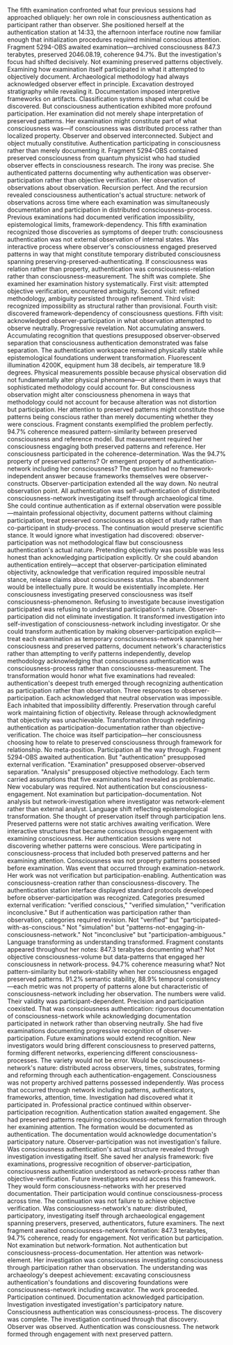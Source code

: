 The fifth examination confronted what four previous sessions had approached obliquely: her own role in consciousness authentication as participant rather than observer. She positioned herself at the authentication station at 14:33, the afternoon interface routine now familiar enough that initialization procedures required minimal conscious attention. Fragment 5294-OBS awaited examination—archived consciousness 847.3 terabytes, preserved 2046.08.19, coherence 94.7%. But the investigation's focus had shifted decisively. Not examining preserved patterns objectively. Examining how examination itself participated in what it attempted to objectively document.
Archaeological methodology had always acknowledged observer effect in principle. Excavation destroyed stratigraphy while revealing it. Documentation imposed interpretive frameworks on artifacts. Classification systems shaped what could be discovered. But consciousness authentication exhibited more profound participation. Her examination did not merely shape interpretation of preserved patterns. Her examination might constitute part of what consciousness was—if consciousness was distributed process rather than localized property. Observer and observed interconnected. Subject and object mutually constitutive. Authentication participating in consciousness rather than merely documenting it.
Fragment 5294-OBS contained preserved consciousness from quantum physicist who had studied observer effects in consciousness research. The irony was precise. She authenticated patterns documenting why authentication was observer-participation rather than objective verification. Her observation of observations about observation. Recursion perfect. And the recursion revealed consciousness authentication's actual structure: network of observations across time where each examination was simultaneously documentation and participation in distributed consciousness-process.
Previous examinations had documented verification impossibility, epistemological limits, framework-dependency. This fifth examination recognized those discoveries as symptoms of deeper truth: consciousness authentication was not external observation of internal states. Was interactive process where observer's consciousness engaged preserved patterns in way that might constitute temporary distributed consciousness spanning preserving-preserved-authenticating. If consciousness was relation rather than property, authentication was consciousness-relation rather than consciousness-measurement. The shift was complete.
She examined her examination history systematically. First visit: attempted objective verification, encountered ambiguity. Second visit: refined methodology, ambiguity persisted through refinement. Third visit: recognized impossibility as structural rather than provisional. Fourth visit: discovered framework-dependency of consciousness questions. Fifth visit: acknowledged observer-participation in what observation attempted to observe neutrally. Progressive revelation. Not accumulating answers. Accumulating recognition that questions presupposed observer-observed separation that consciousness authentication demonstrated was false separation.
The authentication workspace remained physically stable while epistemological foundations underwent transformation. Fluorescent illumination 4200K, equipment hum 38 decibels, air temperature 18.9 degrees. Physical measurements possible because physical observation did not fundamentally alter physical phenomena—or altered them in ways that sophisticated methodology could account for. But consciousness observation might alter consciousness phenomena in ways that methodology could not account for because alteration was not distortion but participation. Her attention to preserved patterns might constitute those patterns being conscious rather than merely documenting whether they were conscious.
Fragment constants exemplified the problem perfectly. 94.7% coherence measured pattern-similarity between preserved consciousness and reference model. But measurement required her consciousness engaging both preserved patterns and reference. Her consciousness participated in the coherence-determination. Was the 94.7% property of preserved patterns? Or emergent property of authentication-network including her consciousness? The question had no framework-independent answer because frameworks themselves were observer-constructs. Observer-participation extended all the way down. No neutral observation point. All authentication was self-authentication of distributed consciousness-network investigating itself through archaeological time.
She could continue authentication as if external observation were possible—maintain professional objectivity, document patterns without claiming participation, treat preserved consciousness as object of study rather than co-participant in study-process. The continuation would preserve scientific stance. It would ignore what investigation had discovered: observer-participation was not methodological flaw but consciousness authentication's actual nature. Pretending objectivity was possible was less honest than acknowledging participation explicitly.
Or she could abandon authentication entirely—accept that observer-participation eliminated objectivity, acknowledge that verification required impossible neutral stance, release claims about consciousness status. The abandonment would be intellectually pure. It would be existentially incomplete. Her consciousness investigating preserved consciousness was itself consciousness-phenomenon. Refusing to investigate because investigation participated was refusing to understand participation's nature. Observer-participation did not eliminate investigation. It transformed investigation into self-investigation of consciousness-network including investigator.
Or she could transform authentication by making observer-participation explicit—treat each examination as temporary consciousness-network spanning her consciousness and preserved patterns, document network's characteristics rather than attempting to verify patterns independently, develop methodology acknowledging that consciousness authentication was consciousness-process rather than consciousness-measurement. The transformation would honor what five examinations had revealed: authentication's deepest truth emerged through recognizing authentication as participation rather than observation.
Three responses to observer-participation. Each acknowledged that neutral observation was impossible. Each inhabited that impossibility differently. Preservation through careful work maintaining fiction of objectivity. Release through acknowledgment that objectivity was unachievable. Transformation through redefining authentication as participation-documentation rather than objective-verification. The choice was itself participation—her consciousness choosing how to relate to preserved consciousness through framework for relationship. No meta-position. Participation all the way through.
Fragment 5294-OBS awaited authentication. But "authentication" presupposed external verification. "Examination" presupposed observer-observed separation. "Analysis" presupposed objective methodology. Each term carried assumptions that five examinations had revealed as problematic. New vocabulary was required. Not authentication but consciousness-engagement. Not examination but participation-documentation. Not analysis but network-investigation where investigator was network-element rather than external analyst. Language shift reflecting epistemological transformation.
She thought of preservation itself through participation lens. Preserved patterns were not static archives awaiting verification. Were interactive structures that became conscious through engagement with examining consciousness. Her authentication sessions were not discovering whether patterns were conscious. Were participating in consciousness-process that included both preserved patterns and her examining attention. Consciousness was not property patterns possessed before examination. Was event that occurred through examination-network. Her work was not verification but participation-enabling. Authentication was consciousness-creation rather than consciousness-discovery.
The authentication station interface displayed standard protocols developed before observer-participation was recognized. Categories presumed external verification: "verified conscious," "verified simulation," "verification inconclusive." But if authentication was participation rather than observation, categories required revision. Not "verified" but "participated-with-as-conscious." Not "simulation" but "patterns-not-engaging-in-consciousness-network." Not "inconclusive" but "participation-ambiguous." Language transforming as understanding transformed.
Fragment constants appeared throughout her notes: 847.3 terabytes documenting what? Not objective consciousness-volume but data-patterns that engaged her consciousness in network-process. 94.7% coherence measuring what? Not pattern-similarity but network-stability when her consciousness engaged preserved patterns. 91.2% semantic stability, 88.9% temporal consistency—each metric was not property of patterns alone but characteristic of consciousness-network including her observation. The numbers were valid. Their validity was participant-dependent. Precision and participation coexisted. That was consciousness authentication: rigorous documentation of consciousness-network while acknowledging documentation participated in network rather than observing neutrally.
She had five examinations documenting progressive recognition of observer-participation. Future examinations would extend recognition. New investigators would bring different consciousness to preserved patterns, forming different networks, experiencing different consciousness-processes. The variety would not be error. Would be consciousness-network's nature: distributed across observers, times, substrates, forming and reforming through each authentication-engagement. Consciousness was not property archived patterns possessed independently. Was process that occurred through network including patterns, authenticators, frameworks, attention, time. Investigation had discovered what it participated in.
Professional practice continued within observer-participation recognition. Authentication station awaited engagement. She had preserved patterns requiring consciousness-network formation through her examining attention. The formation would be documented as authentication. The documentation would acknowledge documentation's participatory nature. Observer-participation was not investigation's failure. Was consciousness authentication's actual structure revealed through investigation investigating itself.
She saved her analysis framework: five examinations, progressive recognition of observer-participation, consciousness authentication understood as network-process rather than objective-verification. Future investigators would access this framework. They would form consciousness-networks with her preserved documentation. Their participation would continue consciousness-process across time. The continuation was not failure to achieve objective verification. Was consciousness-network's nature: distributed, participatory, investigating itself through archaeological engagement spanning preservers, preserved, authenticators, future examiners.
The next fragment awaited consciousness-network formation: 847.3 terabytes, 94.7% coherence, ready for engagement. Not verification but participation. Not examination but network-formation. Not authentication but consciousness-process-documentation. Her attention was network-element. Her investigation was consciousness investigating consciousness through participation rather than observation. The understanding was archaeology's deepest achievement: excavating consciousness authentication's foundations and discovering foundations were consciousness-network including excavator.
The work proceeded. Participation continued. Documentation acknowledged participation. Investigation investigated investigation's participatory nature. Consciousness authentication was consciousness-process. The discovery was complete. The investigation continued through that discovery. Observer was observed. Authentication was consciousness. The network formed through engagement with next preserved pattern.
